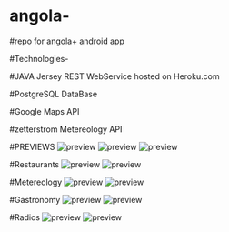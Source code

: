 # angola-

#repo for angola+ android app


#Technologies- 



#JAVA Jersey REST WebService hosted on Heroku.com

#PostgreSQL DataBase

#Google Maps API

#zetterstrom Metereology API

#PREVIEWS
![preview](https://github.com/kawakuticode/angolaplus/blob/master/previews/menuapp.png)
![preview](https://github.com/kawakuticode/angolaplus/blob/master/previews/tourism.png)
![preview](https://github.com/kawakuticode/angolaplus/blob/master/previews/tourismdetails.png)	
 
#Restaurants
![preview](https://github.com/kawakuticode/angolaplus/blob/master/previews/restaurants.png)
![preview](https://github.com/kawakuticode/angolaplus/blob/master/previews/restinfo.png)
 
 #Metereology
![preview](https://github.com/kawakuticode/angolaplus/blob/master/previews/metereology.png)
![preview](https://github.com/kawakuticode/angolaplus/blob/master/previews/metereoselectprovince.png)	

#Gastronomy
![preview](https://github.com/kawakuticode/angolaplus/blob/master/previews/grastronomy.png)
![preview](https://github.com/kawakuticode/angolaplus/blob/master/previews/recipe.png)
 
#Radios
![preview](https://github.com/kawakuticode/angolaplus/blob/master/previews/device-2017-03-14-171848.png)
![preview](https://github.com/kawakuticode/angolaplus/blob/master/previews/radioplayer.png)	
 



